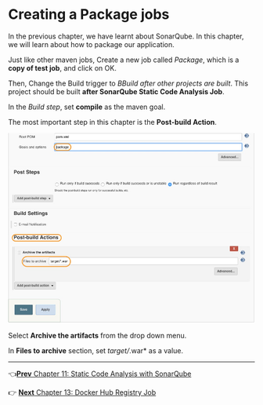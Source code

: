 # Creating a Package jobs

In the previous chapter, we have learnt about SonarQube. In this chapter, we will learn about how to package our application.

Just like other maven jobs, Create a new job called *Package*, which is a **copy of test job**, and click on OK.

Then, Change the Build trigger to *BBuild after other projects are built*. This project should be built **after SonarQube Static Code Analysis Job**.

In the *Build step*, set **compile** as the maven goal.

The most important step in this chapter is the **Post-build Action**.

![post](images/package/post.jpg)

Select **Archive the artifacts** from the drop down menu.

In **Files to archive** section, set *target/*.war* as a value.

----
:point_left:[**Prev** Chapter 11: Static Code Analysis with SonarQube](https://github.com/vijayboopathy/CI-Vertx-Doc/blob/master/Continuous-Delivery/chapters/110_static_code_analysis_with_sonarqube.md)

:point_right: [**Next** Chapter 13: Docker Hub Registry Job](https://github.com/vijayboopathy/CI-Vertx-Doc/blob/master/Continuous-Delivery/chapters/130_DockerHub_registry.md)
